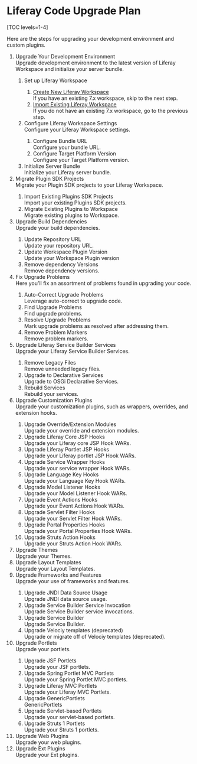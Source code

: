 # Liferay Code Upgrade Plan

[TOC levels=1-4]

<p>
Here are the steps for upgrading your development environment and custom plugins.
</p>

<ol id="root">
    <li>
        <div class="title">Upgrade Your Development Environment</div>
        <div class="description">Upgrade development environment to the latest version of Liferay Workspace and initialize your server bundle.</div>
    </li>
    <ol>
        <li>
            <div class="title">Set up Liferay Workspace</div>
        </li>
        <ol>
            <li commandId="create_new_liferay_workspace">
                <div class="title"><a href="https://web-community-beta.wedeploy.io/web/guest/docs/7-2/reference/-/knowledge_base/reference/tooling">Create New Liferay Workspace</a></div>
                <div class="description">If you have an existing 7.x workspace, skip to the next step.</div>
            </li>
            <li commandId="import_existing_liferay_workspace">
                <div class="title"><a href="https://web-community-beta.wedeploy.io/web/guest/docs/7-2/reference/-/knowledge_base/reference/blade-cli">Import Existing Liferay Workspace</a></div>
                <div class="description">If you do not have an existing 7.x workspace, go to the previous step.</div>
            </li>
        </ol>
        <li>
            <div class="title">Configure Liferay Workspace Settings</div>
            <div class="description">Configure your Liferay Workspace settings.</div>
        </li>
        <ol>
            <li commandId="configure_bundle_url">
                <div class="title">Configure Bundle URL</div>
                <div class="description">Configure your bundle URL.</div>
            </li>
            <li commandId="configure_target_platform_version">
                <div class="title">Configure Target Platform Version</div>
                <div class="description">Configure your Target Platform version.</div>
            </li>
        </ol>
        <li commandId="initialize_server_bundle">
            <div class="title">Initialize Server Bundle</div>
            <div class="description">Initialize your Liferay server bundle.</div>
        </li>
    </ol>
    <li>
        <div class="title">Migrate Plugin SDK Projects</div>
        <div class="description">Migrate your Plugin SDK projects to your Liferay Workspace.</div>
    </li>
    <ol>
        <li commandId="import_existing_plugins_sdk">
            <div class="title">Import Existing Plugins SDK Projects</div>
            <div class="description">Import your existing Plugins SDK projects.</div>
        </li>
        <li commandId="migrate_existing_plugins_to_workspace">
            <div class="title">Migrate Existing Plugins to Workspace</div>
            <div class="description">Migrate existing plugins to Workspace.</div>
        </li>
    </ol>
    <li>
        <div class="title">Upgrade Build Dependencies</div>
        <div class="description">Upgrade your build dependencies.</div>
    </li>
    <ol>
        <li>
            <div class="title">Update Repository URL</div>
            <div class="description">Update your repository URL.</div>
        </li>
        <li>
            <div class="title">Update Workspace Plugin Version</div>
            <div class="description">Update your Workspace Plugin version</div>
        </li>
        <li>
            <div class="title">Remove dependency Versions</div>
            <div class="description">Remove dependency versions.</div>
        </li>
    </ol>
    <li>
        <div class="title">Fix Upgrade Problems</div>
        <div class="description">Here you'll fix an assortment of problems found in upgrading your code.</div>
    </li>
    <ol>
        <li commandId="auto_correct_find_upgrade_problems">
            <div class="title">Auto-Correct Upgrade Problems</div>
            <div class="description">Leverage auto-correct to upgrade code.</div>
        </li>
        <li commandId="find_upgrade_problems">
            <div class="title">Find Upgrade Problems</div>
            <div class="description">Find upgrade problems.</div>
        </li>
        <li>
            <div class="title">Resolve Upgrade Problems</div>
            <div class="description">Mark upgrade problems as resolved after addressing them.</div>
        </li>
        <li commandId="remove_upgrade_problems_markers">
            <div class="title">Remove Problem Markers</div>
            <div class="description">Remove problem markers.</div>
        </li>
    </ol>
    <li>
        <div class="title">Upgrade Liferay Service Builder Services</div>
        <div class="description">Upgrade your Liferay Service Builder Services.</div>
    </li>
    <ol>
        <li commandId="remove_legacy_files">
            <div class="title">Remove Legacy Files</div>
            <div class="description">Remove unneeded legacy files.</div>
        </li>
        <li>
            <div class="title">Upgrade to Declarative Services</div>
            <div class="description">Upgrade to OSGi Declarative Services.</div>
        </li>
        <li commandId="rebuild_services">
            <div class="title">Rebuild Services</div>
            <div class="description">Rebuild your services.</div>
        </li>
    </ol>
    <li>
        <div class="title">Upgrade Customization Plugins</div>
        <div class="description">Upgrade your customization plugins, such as wrappers, overrides, and extension hooks.</div>
    </li>
    <ol>
        <li>
            <div class="title">Upgrade Override/Extension Modules</div>
            <div class="description">Upgrade your override and extension modules.</div>
        </li>
        <li>
            <div class="title">Upgrade Liferay Core JSP Hooks</div>
            <div class="description">Upgrade your Liferay core JSP Hook WARs.</div>
        </li>
        <li>
            <div class="title">Upgrade Liferay Portlet JSP Hooks</div>
            <div class="description">Upgrade your Liferay portlet JSP Hook WARs.</div>
        </li>
        <li>
            <div class="title">Upgrade Service Wrapper Hooks</div>
            <div class="description">Upgrade your service wrapper Hook WARs.</div>
        </li>
        <li>
            <div class="title">Upgrade Language Key Hooks</div>
            <div class="description">Upgrade your Language Key Hook WARs.</div>
        </li>
        <li>
            <div class="title">Upgrade Model Listener Hooks</div>
            <div class="description">Upgrade your Model Listener Hook WARs.</div>
        </li>
        <li>
            <div class="title">Upgrade Event Actions Hooks</div>
            <div class="description">Upgrade your Event Actions Hook WARs.</div>
        </li>
        <li>
            <div class="title">Upgrade Servlet Filter Hooks</div>
            <div class="description">Upgrade your Servlet Filter Hook WARs.</div>
        </li>
        <li>
            <div class="title">Upgrade Portal Properties Hooks</div>
            <div class="description">Upgrade your Portal Properties Hook WARs.</div>
        </li>
        <li>
            <div class="title">Upgrade Struts Action Hooks</div>
            <div class="description">Upgrade your Struts Action Hook WARs.</div>
        </li>
    </ol>
    <li>
        <div class="title">Upgrade Themes</div>
        <div class="description">Upgrade your Themes.</div>
    </li>
    <li>
        <div class="title">Upgrade Layout Templates</div>
        <div class="description">Upgrade your Layout Templates.</div>
    </li>
    <li>
        <div class="title">Upgrade Frameworks and Features</div>
        <div class="description">Upgrade your use of frameworks and features.</div>
    </li>
    <ol>
        <li>
            <div class="title">Upgrade JNDI Data Source Usage</div>
            <div class="description">Upgrade JNDI data source usage.</div>
        </li>
        <li>
            <div class="title">Upgrade Service Builder Service Invocation</div>
            <div class="description">Upgrade Service Builder service invocations.</div>
        </li>
        <li>
            <div class="title">Upgrade Service Builder</div>
            <div class="description">Upgrade Service Builder.</div>
        </li>
        <li>
            <div class="title">Upgrade Velociy templates (deprecated)</div>
            <div class="description">Upgrade or migrate off of Velociy templates (deprecated).</div>
        </li>
    </ol>
    <li>
        <div class="title">Upgrade Portlets</div>
        <div class="description">Upgrade your portlets.</div>
    </li>
    <ol>
        <li>
            <div class="title">Upgrade JSF Portlets</div>
            <div class="description">Upgrade your JSF portlets.</div>
        </li>
        <li>
            <div class="title">Upgrade Spring Portlet MVC Portlets</div>
            <div class="description">Upgrade your Spring Portlet MVC portlets.</div>
        </li>
        <li>
            <div class="title">Upgrade Liferay MVC Portlets</div>
            <div class="description">Upgrade your Liferay MVC Portlets.</div>
        </li>
        <li>
            <div class="title">Upgrade GenericPortlets</div>
            <div class="description">GenericPortlets</div>
        </li>
        <li>
            <div class="title">Upgrade Servlet-based Portlets</div>
            <div class="description">Upgrade your servlet-based portlets.</div>
        </li>
        <li>
            <div class="title">Upgrade Struts 1 Portlets</div>
            <div class="description">Upgrade your Struts 1 portlets.</div>
        </li>
    </ol>
    <li>
        <div class="title">Upgrade Web Plugins</div>
        <div class="description">Upgrade your web plugins.</div>
    </li>
    <li>
        <div class="title">Upgrade Ext Plugins</div>
        <div class="description">Upgrade your Ext plugins.</div>
    </li>
</ol>